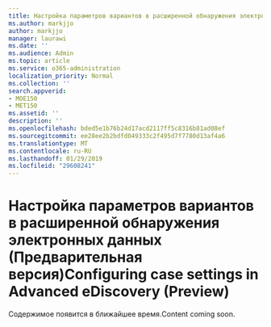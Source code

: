 ```yaml
---
title: Настройка параметров вариантов в расширенной обнаружения электронных данных (Предварительная версия)
ms.author: markjjo
author: markjjo
manager: laurawi
ms.date: ''
ms.audience: Admin
ms.topic: article
ms.service: o365-administration
localization_priority: Normal
ms.collection: ''
search.appverid:
- MOE150
- MET150
ms.assetid: ''
description: ''
ms.openlocfilehash: bded5e1b76b24d17acd2117ff5c8316b81ad08ef
ms.sourcegitcommit: ee28ee2b2bdfd049333c2f495d7f7780d13af4a6
ms.translationtype: MT
ms.contentlocale: ru-RU
ms.lasthandoff: 01/29/2019
ms.locfileid: "29608241"
---
```

# <a name="configuring-case-settings-in-advanced-ediscovery-preview"></a><span data-ttu-id="a8cb6-102">Настройка параметров вариантов в расширенной обнаружения электронных данных (Предварительная версия)</span><span class="sxs-lookup"><span data-stu-id="a8cb6-102">Configuring case settings in Advanced eDiscovery (Preview)</span></span>

<span data-ttu-id="a8cb6-103">Содержимое появится в ближайшее время.</span><span class="sxs-lookup"><span data-stu-id="a8cb6-103">Content coming soon.</span></span>